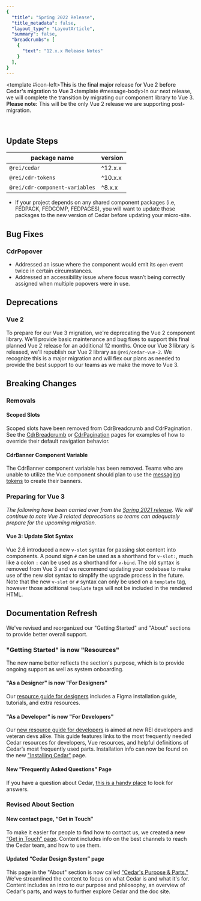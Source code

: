 ```yaml
---
{
  "title": "Spring 2022 Release",
  "title_metadata": false,
  "layout_type": "LayoutArticle",
  "summary": false,
  "breadcrumbs": [
    {
      "text": "12.x.x Release Notes"
    }
  ],
}
---
```

<cdr-banner type="info" aria-live="polite"><template #icon-left><icon-information-fill inherit-color /></template><span style="font-weight:500">This is the final major release for Vue 2 before Cedar's migration to Vue 3</span><template #message-body>In our next release, we will complete the transition by migrating our component library to Vue 3. <span style="font-weight:600">Please note:</span> This will be the only Vue 2 release we are supporting post-migration.</template></cdr-banner>

<br>

<cdr-doc-table-of-contents-shell parentSelector='h2' childSelector='h3'>

## Update Steps

| package name | version |
|--------------|---------|
| `@rei/cedar` | ^12.x.x |
| `@rei/cdr-tokens` | ^10.x.x |
| `@rei/cdr-component-variables` | ^8.x.x |

- If your project depends on any shared component packages (i.e, FEDPACK, FEDCOMP, FEDPAGES), you will want to update those packages to the new version of Cedar before updating your micro-site.

## Bug Fixes

### CdrPopover
- Addressed an issue where the component would emit its `open` event twice in certain circumstances.
- Addressed an accessibility issue where focus wasn’t being correctly assigned when multiple popovers were in use.

## Deprecations

### Vue 2

To prepare for our Vue 3 migration, we're deprecating the Vue 2 component library. We'll provide basic maintenance and bug fixes to support this final planned Vue 2 release for an additional 12 months. Once our Vue 3 library is released, we'll republish our Vue 2 library as `@rei/cedar-vue-2`. We recognize this is a major migration and will flex our plans as needed to provide the best support to our teams as we make the move to Vue 3.

## Breaking Changes
### Removals

#### Scoped Slots

Scoped slots have been removed from CdrBreadcrumb and CdrPagination. See the [CdrBreadcrumb](../../components/breadcrumb/#custom-navigation) or [CdrPagination](../../components/pagination/#overriding-default-navigation) pages for examples of how to override their default navigation behavior.

#### CdrBanner Component Variable

The CdrBanner component variable has been removed. Teams who are unable to utilize the Vue component should plan to use the [messaging tokens](../../tokens/all-tokens/#colors) to create their banners.  

### Preparing for Vue 3

*The following have been carried over from the [Spring 2021 release](../spring-2021/#deprecations). We will continue to note Vue 3 related deprecations so teams can adequately prepare for the upcoming migration.*
#### Vue 3: Update Slot Syntax

Vue 2.6 introduced a new `v-slot` syntax for passing slot content into components. A pound sign `#` can be used as a shorthand for `v-slot:`, much like a colon `:` can be used as a shorthand for `v-bind`. The old syntax is removed from Vue 3 and we recommend updating your codebase to make use of the new slot syntax to simplify the upgrade process in the future. Note that the new `v-slot` or `#` syntax can only be used on a `template` tag, however those additional `template` tags will not be included in the rendered HTML.


## Documentation Refresh

We've revised and reorganized our "Getting Started" and "About" sections to provide better overall support.
### "Getting Started" is now "Resources"

The new name better reflects the section's purpose, which is to provide ongoing support as well as system onboarding.

#### "As a Designer" is now "For Designers"

Our [resource guide for designers](../../resources/for-designers) includes a Figma installation guide, tutorials, and extra resources. 
#### "As a Developer" is now "For Developers"

Our [new resource guide for developers](../../resources/for-developers) is aimed at new REI developers and veteran devs alike. This guide features links to the most frequently needed Cedar resources for developers, Vue resources, and helpful definitions of Cedar’s most frequently used parts. Installation info can now be found on the new ["Installing Cedar"](../../resources/installing-cedar) page.

#### New "Frequently Asked Questions" Page

If you have a question about Cedar, [this is a handy place](../../resources/frequently-asked-questions) to look for answers. 
### Revised About Section
#### New contact page, “Get in Touch”

To make it easier for people to find how to contact us, we created a new [“Get in Touch” page](../get-in-touch). Content includes info on the best channels to reach the Cedar team, and how to use them.

#### Updated “Cedar Design System” page

This page in the "About" section is now called ["Cedar's Purpose & Parts."](../cedar-design-system) We've streamlined the content to focus on what Cedar is and what it's for. Content includes an intro to our purpose and philosophy, an overview of Cedar's parts, and ways to further explore Cedar and the doc site.

</cdr-doc-table-of-contents-shell>
